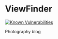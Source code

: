 # ViewFinder

<a href="https://snyk.io//test/github/H3adlock/viewsfinder?targetFile=requirements.txt"><img src="https://snyk.io//test/github/H3adlock/viewsfinder/badge.svg?targetFile=requirements.txt" alt="Known Vulnerabilities" data-canonical-src="https://snyk.io//test/github/H3adlock/viewsfinder?targetFile=requirements.txt" style="max-width:100%;"></a>

Photography blog
